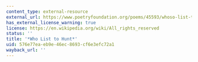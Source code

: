 ```yaml
---
content_type: external-resource
external_url: https://www.poetryfoundation.org/poems/45593/whoso-list-to-hunt-i-know-where-is-an-hind
has_external_license_warning: true
license: https://en.wikipedia.org/wiki/All_rights_reserved
status: ''
title: '*Who List to Hunt*'
uid: 576e77ea-eb9e-46ec-8693-cf6e3efc72a1
wayback_url: ''
---
```

